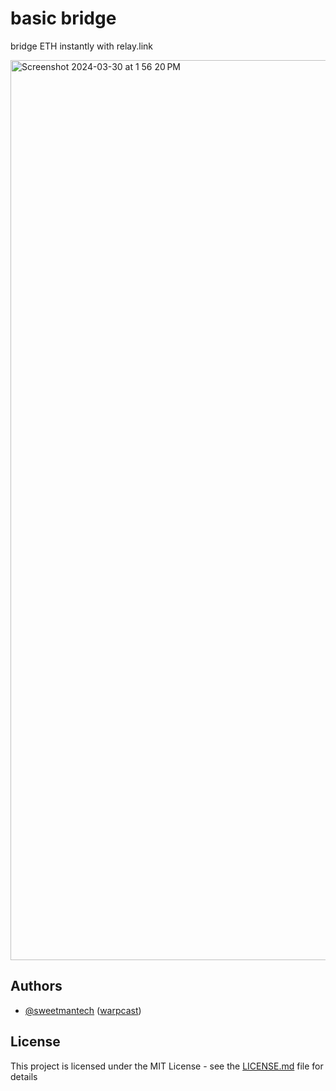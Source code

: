 # basic bridge

bridge ETH instantly with relay.link

<img width="1440" alt="Screenshot 2024-03-30 at 1 56 20 PM" src="https://github.com/SweetmanTech/basic-relay-bridge/assets/23249402/de002b81-2c85-400f-bc8e-887de0d28c82">

## Authors

- [@sweetmantech](https://github.com/sweetmantech) ([warpcast](https://warpcast.com/sweetman-eth))

## License

This project is licensed under the MIT License - see the [LICENSE.md](LICENSE.md) file for details
